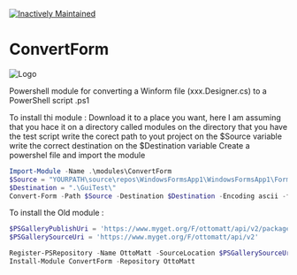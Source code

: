 ﻿[![Inactively Maintained](https://img.shields.io/badge/Maintenance%20Level-Inactively%20Maintained-yellowgreen.svg)](https://gist.github.com/cheerfulstoic/d107229326a01ff0f333a1d3476e068d)
 
 # ConvertForm

![Logo](https://github.com/LaurentDardenne/ConvertForm/blob/master/Convert-Form-Icon.jpg)

Powershell module for converting a Winform file (xxx.Designer.cs) to a PowerShell script .ps1



To install thi module :
Download it to a place you want, here I am assuming that you hace it on a directory called modules on the directory that you have the test script
write the corect path to yout project on the $Source variable
write the correct destination on the $Destination variable
Create a powershel file and import the module
```Powershell
Import-Module -Name .\modules\ConvertForm
$Source = "YOURPATH\source\repos\WindowsFormsApp1\WindowsFormsApp1\Form1.Designer.cs"
$Destination = ".\GuiTest\"
Convert-Form -Path $Source -Destination $Destination -Encoding ascii -force 

```



To install the Old module :
```Powershell
$PSGalleryPublishUri = 'https://www.myget.org/F/ottomatt/api/v2/package'
$PSGallerySourceUri = 'https://www.myget.org/F/ottomatt/api/v2'

Register-PSRepository -Name OttoMatt -SourceLocation $PSGallerySourceUri -PublishLocation $PSGalleryPublishUri #-InstallationPolicy Trusted
Install-Module ConvertForm -Repository OttoMatt
```


